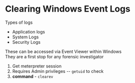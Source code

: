 # Clearing Windows Event Logs
 Types of logs
 - Application logs
 - System Logs
 - Security Logs

These can be accessed via Event Viewer within Windows  
They are a first stop for any forensic investigator

1. Get meterpreter session
2. Requires Admin privileges -- ```getuid``` to check
3. **command** - ```clearev```
